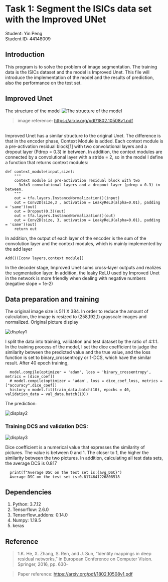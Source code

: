 # Task 1: Segment the ISICs data set with the Improved UNet
Student: Yin Peng
</BR>
Student ID: 44148009
## Introduction
This program is to solve the problem of image segmentation. The training data is the ISICs dataset and the model is Improved Unet. This file will introduce the implementation of the model and the results of prediction, also the performance on the test set.
## Improved Unet
The structure of the model
![The structure of the model](https://user-images.githubusercontent.com/61039100/138032671-16258f81-ad7e-4a6d-aee2-7d5857eb4e2b.png)
>image reference: https://arxiv.org/pdf/1802.10508v1.pdf
</BR>
Improved Unet has a similar structure to the original Unet. The difference is that in the encoder phase, Context Module is added. Each context module is a pre-activation residual block[1] with two convolutional layers and a dropout layer (Pdrop = 0.3) in between. In addition, the context modules are connected by a convolutional layer with a stride = 2, so in the model I define a function that returns context modules:

```
def context_module(input,size):
    """
    context module is pre-activation residual block with two
      3x3x3 convolutional layers and a dropout layer (pdrop = 0.3) in between.
    """
    out = tfa.layers.InstanceNormalization()(input)
    out = Conv2D(size,3 , activation = LeakyReLU(alpha=0.01), padding = 'same')(out)
    out = Dropout(0.3)(out)
    out = tfa.layers.InstanceNormalization()(out)
    out = Conv2D(size, 3, activation = LeakyReLU(alpha=0.01), padding = 'same')(out)
    return out
```

In addition, the output of each layer of the encoder is the sum of the convolution layer and the context modules, which is mainly implemented by the add layer

    Add()([conv layers,context module])

In the decoder stage, Improved Unet sums cross-layer outputs and realizes the segmentation layer. In addition, the leaky ReLU used by Improved Unet in the network is more friendly when dealing with negative numbers (negative slope = 1e-2)

## Data preparation and training
The original image size is 511 X 384. In order to reduce the amount of calculation, the image is resized to (258,192,1) grayscale images and normalized. Original picture display

![display1](https://user-images.githubusercontent.com/61039100/138036000-dc33864e-fd93-4b3e-9224-0dac5be88c5a.png)

I split the data into training, validation and test dataset by the ratio of 4:1:1. In the training process of the model, I set the dice coefficient to judge the similarity between the predicted value and the true value, and the loss function is set to binary_crossentropy or 1-DCS, which have the similar result. After 40 epoch training, 

```
  model.compile(optimizer = 'adam', loss = 'binary_crossentropy', metrics = [dice_coef])
  # model.compile(optimizer = 'adam', loss = dice_coef_loss, metrics = ["accuracy",dice_coef])
  history = model.fit(train_data.batch(10), epochs = 40, validation_data = val_data.batch(10))
```

The prediction:

![display2](https://user-images.githubusercontent.com/61039100/138036436-eeb7c72a-62f8-4c4f-a24c-b8c1990fdc4f.png)

### Training DCS and validation DCS:

![display3](https://user-images.githubusercontent.com/61039100/138036611-4224bf25-c98c-4dbd-9eff-bb00911ae3d1.png)

Dice coefficient is a numerical value that expresses the similarity of pictures. The value is between 0 and 1. The closer to 1, the higher the similarity between the two pictures. In addition, calculating all test data sets, the average DCS is 0.817

```
  print(f"Average DSC on the test set is:{avg_DSC}")
  Average DSC on the test set is:0.8174641226808518
```

## Dependencies
1. Python: 3.7.12
2. Tensorflow: 2.6.0
3. Tensorflow_addons: 0.14.0
4. Numpy: 1.19.5
5. keras

## Reference
> 1.K. He, X. Zhang, S. Ren, and J. Sun, “Identity mappings in deep residual networks,” in European Conference on Computer Vision. Springer, 2016, pp. 630–

> Paper reference: https://arxiv.org/pdf/1802.10508v1.pdf
